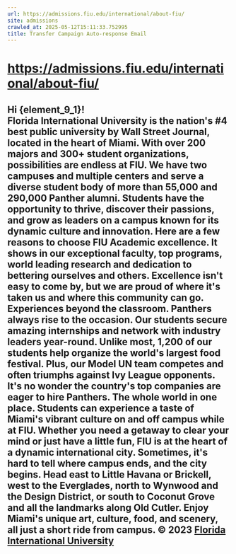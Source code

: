 ```yaml
---
url: https://admissions.fiu.edu/international/about-fiu/
site: admissions
crawled_at: 2025-05-12T15:11:33.752995
title: Transfer Campaign Auto-response Email
---
```


# https://admissions.fiu.edu/international/about-fiu/

**Hi {element_9_1}!**  
Florida International University is the nation's #4 best public university by Wall Street Journal, located in the heart of Miami. With over 200 majors and 300+ student organizations, possibilities are endless at FIU. We have two campuses and multiple centers and serve a diverse student body of more than 55,000 and 290,000 Panther alumni. Students have the opportunity to thrive, discover their passions, and grow as leaders on a campus known for its dynamic culture and innovation.
**Here are a few reasons to choose FIU**
**Academic excellence.** It shows in our exceptional faculty, top programs, world leading research and dedication to bettering ourselves and others. Excellence isn't easy to come by, but we are proud of where it's taken us and where this community can go.
**Experiences beyond the classroom.** Panthers always rise to the occasion. Our students secure amazing internships and network with industry leaders year-round. Unlike most, 1,200 of our students help organize the world's largest food festival. Plus, our Model UN team competes and often triumphs against Ivy League opponents. It's no wonder the country's top companies are eager to hire Panthers.
**The whole world in one place.** Students can experience a taste of Miami's vibrant culture on and off campus while at FIU. Whether you need a getaway to clear your mind or just have a little fun, FIU is at the heart of a dynamic international city. Sometimes, it's hard to tell where campus ends, and the city begins. Head east to Little Havana or Brickell, west to the Everglades, north to Wynwood and the Design District, or south to Coconut Grove and all the landmarks along Old Cutler. Enjoy Miami's unique art, culture, food, and scenery, all just a short ride from campus.
© 2023 [Florida International University](https://fiu.edu)  
---

